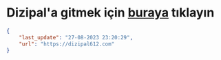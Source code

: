 # Dizipal'a gitmek için [buraya](https://dizipal612.com) tıklayın
    
```json
{
    "last_update": "27-08-2023 23:20:29",
    "url": "https://dizipal612.com"
}
```